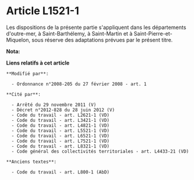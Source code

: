 # Article L1521-1

Les dispositions de la présente partie s'appliquent dans les départements d'outre-mer, à Saint-Barthélemy, à Saint-Martin et
à Saint-Pierre-et-Miquelon, sous réserve des adaptations prévues par le présent titre.

**Nota:**



**Liens relatifs à cet article**

	**Modifié par**:

	  - Ordonnance n°2008-205 du 27 février 2008 - art. 1

	**Cité par**:

	  - Arrêté du 29 novembre 2011 (V)
	  - Décret n°2012-828 du 28 juin 2012 (V)
	  - Code du travail - art. L2621-1 (VD)
	  - Code du travail - art. L3421-1 (VD)
	  - Code du travail - art. L4821-1 (VD)
	  - Code du travail - art. L5521-1 (VD)
	  - Code du travail - art. L6521-1 (VD)
	  - Code du travail - art. L7521-1 (VD)
	  - Code du travail - art. L8321-1 (VD)
	  - Code général des collectivités territoriales - art. L4433-21 (VD)

	**Anciens textes**:

	  - Code du travail - art. L800-1 (AbD)
